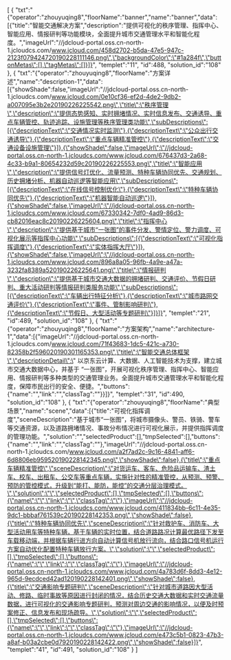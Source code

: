 [
	{
		"txt":"{\"operator\":\"zhouyuqing8\",\"floorName\":\"banner\",\"name\":\"banner\",\"data\":[{\"title\":\"智能交通解决方案\",\"description\":\"提供可视化的秩序管理、指挥中心、智能应用、情报研判等功能模块，全面提升城市交通管理水平和智能化程度。\",\"imageUrl\":\"//jdcloud-portal.oss.cn-north-1.jcloudcs.com/www.jcloud.com/458d2702-b5da-47e5-947c-2123f079424720190228111146.png\",\"backgroundColor\":\"#1a284f\",\"buttonMetas\":[],\"tagMetas\":[]}]}",
		"templet":"11",
		"id":488,
		"solution_id":"108"
	},
	{
		"txt":"{\"operator\":\"zhouyuqing8\",\"floorName\":\"方案详述\",\"name\":\"description-1\",\"data\":[{\"showShade\":false,\"imageUrl\":\"//jdcloud-portal.oss.cn-north-1.jcloudcs.com/www.jcloud.com/0e10cf36-ef2d-4de2-9db2-a007095e3b2e20190226225542.png\",\"title\":\"秩序管理\",\"description\":\"提供态势感知、实时拥堵情况、实时信息发布、交通诱导、重点车辆管控、轨迹追踪、设施管理等秩序管理类功能\",\"subDescriptions\":[{\"descriptionText\":\"交通情况实时监测\"},{\"descriptionText\":\"公众出行交通诱导\"},{\"descriptionText\":\"重点车辆精准管控\"},{\"descriptionText\":\"交通设备设施管理\"}]},{\"showShade\":false,\"imageUrl\":\"//jdcloud-portal.oss.cn-north-1.jcloudcs.com/www.jcloud.com/676437d3-2a68-4c33-b9a1-80654232d59c20190226225553.png\",\"title\":\"智能应用\",\"description\":\"提供信号灯优化、流量预测、特种车辆协同优先、交通规划、历史拥堵分析、机器自动巡逻等智能应用\",\"subDescriptions\":[{\"descriptionText\":\"在线信号控制优化\"},{\"descriptionText\":\"特种车辆协同优先\"},{\"descriptionText\":\"机器智能自动巡逻\"}]},{\"showShade\":false,\"imageUrl\":\"//jdcloud-portal.oss.cn-north-1.jcloudcs.com/www.jcloud.com/67330342-7df0-4ad9-86d3-cb82016eac8c20190226225604.png\",\"title\":\"指挥中心\",\"description\":\"提供基于城市“一张图”的事件分发、警情定位、警力调度、可视化展示等指挥中心功能\",\"subDescriptions\":[{\"descriptionText\":\"可视化指挥调度\"},{\"descriptionText\":\"实体指挥大厅\"}]},{\"showShade\":false,\"imageUrl\":\"//jdcloud-portal.oss.cn-north-1.jcloudcs.com/www.jcloud.com/896a8a05-96fb-4a9e-a47a-3232fa8389a520190226225641.png\",\"title\":\"情报研判\",\"description\":\"提供基于城市交通大数据的拥堵研判、交通评价、节假日研判、重大活动研判等情报研判类服务功能\",\"subDescriptions\":[{\"descriptionText\":\"车辆出行特征分析\"},{\"descriptionText\":\"城市路网交通评价\"},{\"descriptionText\":\"事件、管制影响研判\"},{\"descriptionText\":\"节假日、大型活动等专题研判\"}]}]}",
		"templet":"21",
		"id":489,
		"solution_id":"108"
	},
	{
		"txt":"{\"operator\":\"zhouyuqing8\",\"floorName\":\"方案架构\",\"name\":\"architecture-1\",\"data\":[{\"imageUrl\":\"//jdcloud-portal.oss.cn-north-1.jcloudcs.com/www.jcloud.com/71f43683-1dc5-421c-a730-82358b2f596020190301165353.png\",\"title\":\"智能交通总体框架\",\"descriptionDetail\":\" 以京东云计算、大数据、人工智能技术为支撑，建立城市交通大数据中心，并基于 “一张图”，开展可视化秩序管理、指挥中心、智能应用、情报研判等多种类型的交通管理业务。全面提升城市交通管理水平和智能化程度，保障市民出行的安全、便捷。\",\"buttons\":{\"name\":\"\",\"link\":\"\",\"classTag\":\"\"}}]}",
		"templet":"31",
		"id":490,
		"solution_id":"108"
	},
	{
		"txt":"{\"operator\":\"zhouyuqing8\",\"floorName\":\"典型场景\",\"name\":\"scene\",\"data\":[{\"title\":\"可视化指挥调度\",\"sceneDescription\":\"基于城市“一张图”，将城市摄像头、警员、铁骑、警车等交通资源，以及道路拥堵情况、事故分布情况进行可视化展示，并提供指挥调度的管理功能。\",\"solution\":\"\",\"selectedProduct\":[],\"tmpSelected\":[],\"buttons\":{\"name\":\"\",\"link\":\"\",\"classTag\":\"\"},\"imageUrl\":\"//jdcloud-portal.oss.cn-north-1.jcloudcs.com/www.jcloud.com/a2f7ad2c-9c16-4841-aff6-6d8806eb959520190228142345.png\",\"showShade\":false},{\"title\":\"重点车辆精准管控\",\"sceneDescription\":\"对货运车、客车、危险品运输车、渣土车、校车、出租车、公交车等重点车辆，实施针对性的精准管控，从预测、预警、预防的管控模式，升级到“能打、能防，能控”的交通分层治理模式。\",\"solution\":\"\",\"selectedProduct\":[],\"tmpSelected\":[],\"buttons\":{\"name\":\"\",\"link\":\"\",\"classTag\":\"\"},\"imageUrl\":\"//jdcloud-portal.oss.cn-north-1.jcloudcs.com/www.jcloud.com/411834bb-6c11-4e35-9dc1-bbbaf761539c20190228142353.png\",\"showShade\":false},{\"title\":\"特种车辆协同优先\",\"sceneDescription\":\"针对救护车、消防车、大型活动用车等特种车辆，基于车辆的实时位置，结合道路路况计算最优路径下发至车载移动端，并根据车辆行进方向自动计算信号机放行流向，结合路口信号机运行方案自动优化配置特种车辆放行方案。\",\"solution\":\"\",\"selectedProduct\":[],\"tmpSelected\":[],\"buttons\":{\"name\":\"\",\"link\":\"\",\"classTag\":\"\"},\"imageUrl\":\"//jdcloud-portal.oss.cn-north-1.jcloudcs.com/www.jcloud.com/4a783d6f-8dd3-4e12-965d-9ecdced42ad120190228142401.png\",\"showShade\":false},{\"title\":\"交通影响专题研判\",\"sceneDescription\":\"针对城市道路因大型活动、修路、临时事故等原因进行封闭的情况，结合历史交通大数据和实时交通流量数据，进行可视化的交通影响专题研判，预测对周边交通的影响情况，以便及时预案修正、信息发布和现场疏导。\",\"solution\":\"\",\"selectedProduct\":[],\"tmpSelected\":[],\"buttons\":{\"name\":\"\",\"link\":\"\",\"classTag\":\"\"},\"imageUrl\":\"//jdcloud-portal.oss.cn-north-1.jcloudcs.com/www.jcloud.com/e473c5b1-0823-47b3-a8af-b03a2cbe0d7920190228142422.png\",\"showShade\":false}]}",
		"templet":"41",
		"id":491,
		"solution_id":"108"
	}
]